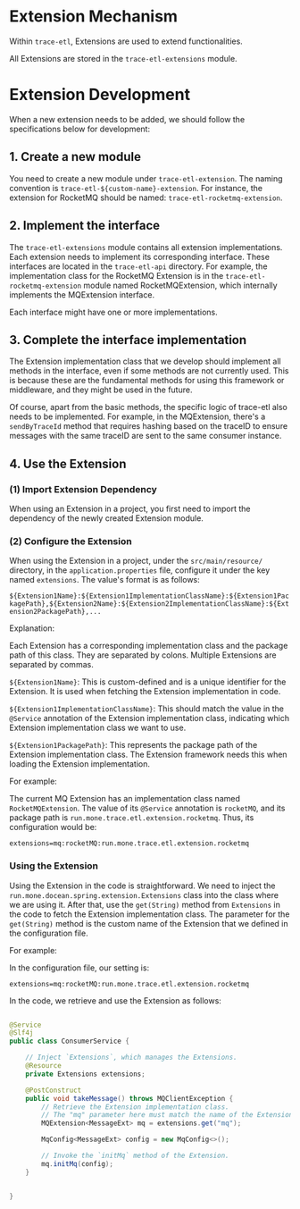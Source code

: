 # Extension Mechanism

Within `trace-etl`, Extensions are used to extend functionalities.

All Extensions are stored in the `trace-etl-extensions` module.

# Extension Development

When a new extension needs to be added, we should follow the specifications below for development:

## 1. Create a new module

You need to create a new module under `trace-etl-extension`. The naming convention is `trace-etl-${custom-name}-extension`. For instance, the extension for RocketMQ should be named: `trace-etl-rocketmq-extension`.

## 2. Implement the interface

The `trace-etl-extensions` module contains all extension implementations. Each extension needs to implement its corresponding interface. These interfaces are located in the `trace-etl-api` directory. For example, the implementation class for the RocketMQ Extension is in the `trace-etl-rocketmq-extension` module named RocketMQExtension, which internally implements the MQExtension interface.

Each interface might have one or more implementations.

## 3. Complete the interface implementation

The Extension implementation class that we develop should implement all methods in the interface, even if some methods are not currently used. This is because these are the fundamental methods for using this framework or middleware, and they might be used in the future.

Of course, apart from the basic methods, the specific logic of trace-etl also needs to be implemented. For example, in the MQExtension, there's a `sendByTraceId` method that requires hashing based on the traceID to ensure messages with the same traceID are sent to the same consumer instance.

## 4. Use the Extension

### (1) Import Extension Dependency

When using an Extension in a project, you first need to import the dependency of the newly created Extension module.

### (2) Configure the Extension

When using the Extension in a project, under the `src/main/resource/` directory, in the `application.properties` file, configure it under the key named `extensions`. The value's format is as follows:

`${Extension1Name}:${Extension1ImplementationClassName}:${Extension1PackagePath},${Extension2Name}:${Extension2ImplementationClassName}:${Extension2PackagePath},...`

Explanation:

Each Extension has a corresponding implementation class and the package path of this class. They are separated by colons. Multiple Extensions are separated by commas.

`${Extension1Name}`: This is custom-defined and is a unique identifier for the Extension. It is used when fetching the Extension implementation in code.

`${Extension1ImplementationClassName}`: This should match the value in the `@Service` annotation of the Extension implementation class, indicating which Extension implementation class we want to use.

`${Extension1PackagePath}`: This represents the package path of the Extension implementation class. The Extension framework needs this when loading the Extension implementation.

For example:

The current MQ Extension has an implementation class named `RocketMQExtension`. The value of its `@Service` annotation is `rocketMQ`, and its package path is `run.mone.trace.etl.extension.rocketmq`. Thus, its configuration would be:

```properties
extensions=mq:rocketMQ:run.mone.trace.etl.extension.rocketmq
```

### Using the Extension

Using the Extension in the code is straightforward. We need to inject the `run.mone.docean.spring.extension.Extensions` class into the class where we are using it. After that, use the `get(String)` method from `Extensions` in the code to fetch the Extension implementation class. The parameter for the `get(String)` method is the custom name of the Extension that we defined in the configuration file.

For example:

In the configuration file, our setting is:

```properties
extensions=mq:rocketMQ:run.mone.trace.etl.extension.rocketmq
```

In the code, we retrieve and use the Extension as follows:

```java

@Service
@Slf4j
public class ConsumerService {

    // Inject `Extensions`, which manages the Extensions.
    @Resource
    private Extensions extensions;

    @PostConstruct
    public void takeMessage() throws MQClientException {
        // Retrieve the Extension implementation class. 
        // The "mq" parameter here must match the name of the Extension defined in the configuration file.
        MQExtension<MessageExt> mq = extensions.get("mq");

        MqConfig<MessageExt> config = new MqConfig<>();

        // Invoke the `initMq` method of the Extension.
        mq.initMq(config);
    }


}

```